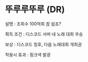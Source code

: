 # 뚜루루뚜루 (DR)

설명 : 조회수 100억회 참 쉽죠?

획득 조건 : 디스코드 서버 내 노래 대회 우승

보상 : 디스코드 칭호, 다음 노래대회 개최권

착용시 효과 : 핑크색 발광